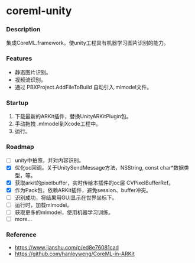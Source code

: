 # coreml-unity

### Description
集成CoreML.framework，使unity工程具有机器学习图片识别的能力。

### Features
- 静态图片识别。
- 视频流识别。
- 通过 PBXProject.AddFileToBuild 自动引入.mlmodel文件。

### Startup
1. 下载最新的ARKit插件，替换UnityARKitPlugin包。
2. 手动拖拽 .mlmodel到Xcode工程中。
3. 运行。

### Roadmap
- [ ] unity中拍照，并对内容识别。
- [x] 优化oc回调。关于UnitySendMessage方法，NSString, const char*数据类型，等。
- [x] 获取arkit的pixelbuffer，实时传给本插件的oc层 CVPixelBufferRef。
- [x] 作为Pack包，依赖ARKit插件，避免session、buffer冲突。
- [ ] 识别成功，将结果用GUI显示在世界坐标下。
- [ ] 运行时，加载mlmodel。
- [ ] 获取更多的mlmodel，使用机器学习训练。
- [ ] more...

### Reference
- https://www.jianshu.com/p/ed8e76081cad
- https://github.com/hanleyweng/CoreML-in-ARKit
